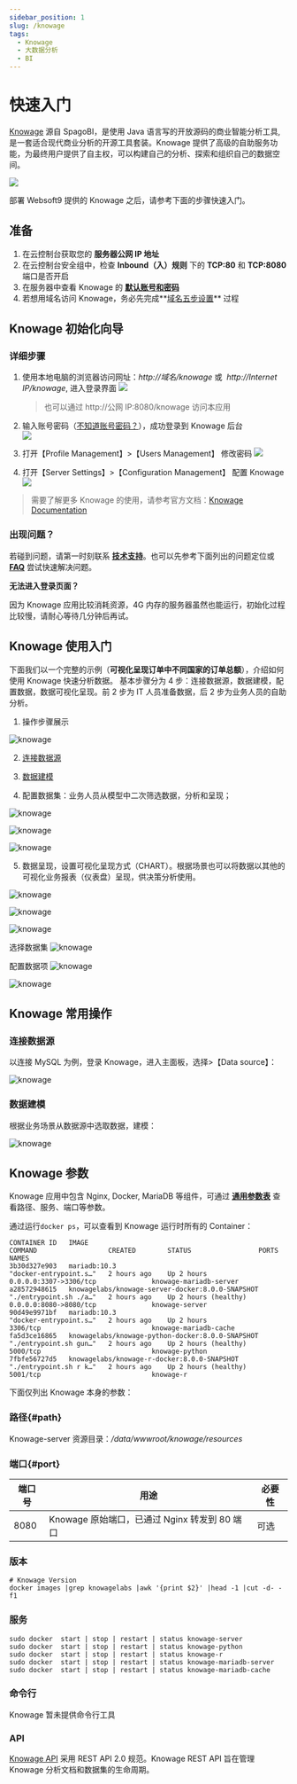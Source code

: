 ```yaml
---
sidebar_position: 1
slug: /knowage
tags:
  - Knowage
  - 大数据分析
  - BI
---
```


# 快速入门

[Knowage](https://www.knowage-suite.com) 源自 SpagoBI，是使用 Java 语言写的开放源码的商业智能分析工具,是一套适合现代商业分析的开源工具套装。Knowage 提供了高级的自助服务功能，为最终用户提供了自主权，可以构建自己的分析、探索和组织自己的数据空间。

![](https://libs.websoft9.com/Websoft9/DocsPicture/en/knowage/knowage-gui-websoft9.png)

部署 Websoft9 提供的 Knowage 之后，请参考下面的步骤快速入门。

## 准备

1. 在云控制台获取您的 **服务器公网 IP 地址**
2. 在云控制台安全组中，检查 **Inbound（入）规则** 下的 **TCP:80** 和 **TCP:8080** 端口是否开启
3. 在服务器中查看 Knowage 的 **[默认账号和密码](./setup/credentials#getpw)**
4. 若想用域名访问 Knowage，务必先完成**[域名五步设置](./dns#domain)** 过程

## Knowage 初始化向导

### 详细步骤

1. 使用本地电脑的浏览器访问网址：_http://域名/knowage_ 或  *http://Internet IP/knowage*, 进入登录界面
   ![](https://libs.websoft9.com/Websoft9/DocsPicture/en/knowage/knowage-login-websoft9.png)

   > 也可以通过 http://公网 IP:8080/knowage 访问本应用

2. 输入账号密码（[不知道账号密码？](./setup/credentials#getpw)），成功登录到 Knowage 后台  
   ![](https://libs.websoft9.com/Websoft9/DocsPicture/en/knowage/knowage-backend-websoft9.png)

3. 打开【Profile Management】>【Users Management】 修改密码
   ![](https://libs.websoft9.com/Websoft9/DocsPicture/en/knowage/knowage-changepw-websoft9.png)

4. 打开【Server Settings】>【Configuration Management】 配置 Knowage
   ![](https://libs.websoft9.com/Websoft9/DocsPicture/en/knowage/knowage-confmanagement-websoft9.png)

> 需要了解更多 Knowage 的使用，请参考官方文档：[Knowage Documentation](https://knowage-suite.readthedocs.io/)

### 出现问题？

若碰到问题，请第一时刻联系 **[技术支持](./helpdesk)**。也可以先参考下面列出的问题定位或 **[FAQ](./faq#setup)** 尝试快速解决问题。

**无法进入登录页面？**

因为 Knowage 应用比较消耗资源，4G 内存的服务器虽然也能运行，初始化过程比较慢，请耐心等待几分钟后再试。

## Knowage 使用入门

下面我们以一个完整的示例（**可视化呈现订单中不同国家的订单总额**），介绍如何使用 Knowage 快速分析数据。
基本步骤分为 4 步：连接数据源，数据建模，配置数据，数据可视化呈现。前 2 步为 IT 人员准备数据，后 2 步为业务人员的自助分析。

1. 操作步骤展示

![knowage](https://libs.websoft9.com/Websoft9/blog/tmp/knowage/zh/knowage-websoft9.png)

2. [连接数据源](#连接数据源)

3. [数据建模](#数据建模)

4. 配置数据集：业务人员从模型中二次筛选数据，分析和呈现；

![knowage](https://libs.websoft9.com/Websoft9/blog/tmp/knowage/zh/knowage-dataset1-websoft9.png)

![knowage](https://libs.websoft9.com/Websoft9/blog/tmp/knowage/zh/knowage-dataset2-websoft9.png)

![knowage](https://libs.websoft9.com/Websoft9/blog/tmp/knowage/zh/knowage-dataset3-websoft9.png)

5. 数据呈现，设置可视化呈现方式（CHART）。根据场景也可以将数据以其他的可视化业务报表（仪表盘）呈现，供决策分析使用。

![knowage](https://libs.websoft9.com/Websoft9/blog/tmp/knowage/zh/knowage-analysis-websoft9.png)

![knowage](https://libs.websoft9.com/Websoft9/blog/tmp/knowage/zh/knowage-analysis1-websoft9.png)

![knowage](https://libs.websoft9.com/Websoft9/blog/tmp/knowage/zh/knowage-analysis2-websoft9.png)

选择数据集
![knowage](https://libs.websoft9.com/Websoft9/blog/tmp/knowage/zh/knowage-analysis3-websoft9.png)

配置数据项
![knowage](https://libs.websoft9.com/Websoft9/blog/tmp/knowage/zh/knowage-analysis4-websoft9.png)

![knowage](https://libs.websoft9.com/Websoft9/blog/tmp/knowage/zh/knowage-analysis5-websoft9.png)

## Knowage 常用操作

### 连接数据源

以连接 MySQL 为例，登录 Knowage，进入主面板，选择>【Data source】：

![knowage](https://libs.websoft9.com/Websoft9/blog/tmp/knowage/zh/knowage-datasource-websoft9.png)

### 数据建模

根据业务场景从数据源中选取数据，建模：

![knowage](https://libs.websoft9.com/Websoft9/blog/tmp/knowage/zh/knowage-model-websoft9.png)

## Knowage 参数

Knowage 应用中包含 Nginx, Docker, MariaDB 等组件，可通过 **[通用参数表](./setup/parameter)** 查看路径、服务、端口等参数。

通过运行`docker ps`，可以查看到 Knowage 运行时所有的 Container：

```
CONTAINER ID   IMAGE                                              COMMAND                  CREATED        STATUS                 PORTS                               NAMES
3b30d327e903   mariadb:10.3                                       "docker-entrypoint.s…"   2 hours ago    Up 2 hours             0.0.0.0:3307->3306/tcp              knowage-mariadb-server
a28572948615   knowagelabs/knowage-server-docker:8.0.0-SNAPSHOT   "./entrypoint.sh ./a…"   2 hours ago    Up 2 hours (healthy)   0.0.0.0:8080->8080/tcp              knowage-server
90d49e9971bf   mariadb:10.3                                       "docker-entrypoint.s…"   2 hours ago    Up 2 hours             3306/tcp                            knowage-mariadb-cache
fa5d3ce16865   knowagelabs/knowage-python-docker:8.0.0-SNAPSHOT   "./entrypoint.sh gun…"   2 hours ago    Up 2 hours (healthy)   5000/tcp                            knowage-python
7fbfe56727d5   knowagelabs/knowage-r-docker:8.0.0-SNAPSHOT        "./entrypoint.sh r k…"   2 hours ago    Up 2 hours (healthy)   5001/tcp                            knowage-r
```

下面仅列出 Knowage 本身的参数：

### 路径{#path}

Knowage-server 资源目录：_/data/wwwroot/knowage/resources_

### 端口{#port}

| 端口号 | 用途                                          | 必要性 |
| ------ | --------------------------------------------- | ------ |
| 8080   | Knowage 原始端口，已通过 Nginx 转发到 80 端口 | 可选   |

### 版本

```shell
# Knowage Version
docker images |grep knowagelabs |awk '{print $2}' |head -1 |cut -d- -f1
```

### 服务

```shell
sudo docker  start | stop | restart | status knowage-server
sudo docker  start | stop | restart | status knowage-python
sudo docker  start | stop | restart | status knowage-r
sudo docker  start | stop | restart | status knowage-mariadb-server
sudo docker  start | stop | restart | status knowage-mariadb-cache
```

### 命令行

Knowage 暂未提供命令行工具

### API

[Knowage API](https://knowage.docs.apiary.io) 采用 REST API 2.0 规范。Knowage REST API 旨在管理 Knowage 分析文档和数据集的生命周期。
